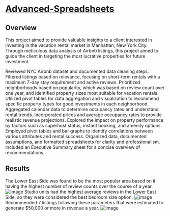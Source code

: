 # [Advanced-Spreadsheets](https://docs.google.com/spreadsheets/d/1kBvfM2V_kGEUgrw_vf5Jafw96HfnM-QFA_p5QfAl24M/edit?usp=sharing)

## Overview

This project aimed to provide valuable insights to a client interested in investing in the vacation rental market in Manhattan, New York City. Through meticulous data analysis of Airbnb listings, this project aimed to guide the client in targeting the most lucrative properties for future investment.

Reviewed NYC Airbnb dataset and documented data cleaning steps. Filtered listings based on relevance, focusing on short-term rentals with a maximum 7-day stay requirement and active reviews. Prioritized neighborhoods based on popularity, which was based on review count over one year, and identified property sizes most suitable for vacation rentals. Utilized pivot tables for data aggregation and visualization to recommend specific property types for good investments in each neighborhood. Aggregated calendar data to determine occupancy rates and understand rental trends. Incorporated prices and average occupancy rates to provide realistic revenue projections. Explored the impact on property performance by factors such as superhost status, instant booking, and amenity options. Employed pivot tables and bar graphs to identify correlations between various attributes and rental success. Organized data, documented assumptions, and formatted spreadsheets for clarity and professionalism. Included an Executive Summary sheet for a concise overview of recommendations.

## Results

The Lower East Side was found to be the most popular area based on it having the highest number of review counts over the course of a year. 
![image](https://github.com/TylerTurquand/Advanced-Spreadsheets/assets/151484458/1cda579a-be60-4fc9-aa1b-601ac3d352fc)
Studio units had the highest average reviews in the Lower East Side, so they were considered the best bedroom size option.
![image](https://github.com/TylerTurquand/Advanced-Spreadsheets/assets/151484458/c0e63348-9892-44aa-a3df-7b1c104553a2)
Recommended 7 listings following these parameters that were estimated to generate $50,000 or more in revenue a year. 
![image](https://github.com/TylerTurquand/Advanced-Spreadsheets/assets/151484458/cf33cd0b-2ab9-4b84-be85-ce4bf06d8bc7)


